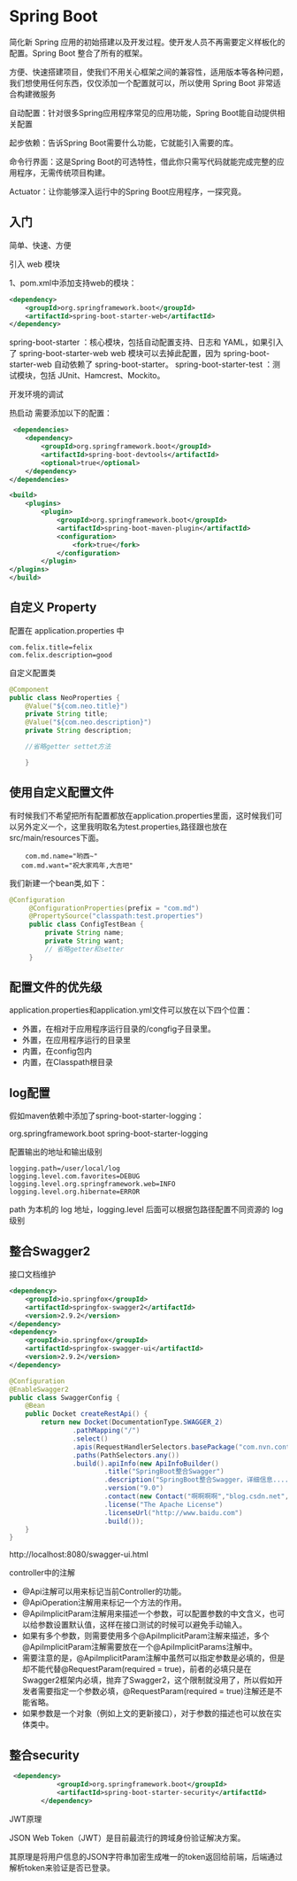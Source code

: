 # Spring Boot
简化新 Spring 应用的初始搭建以及开发过程。使开发人员不再需要定义样板化的配置。Spring Boot 整合了所有的框架。

方便、快速搭建项目，使我们不用关心框架之间的兼容性，适用版本等各种问题，我们想使用任何东西，仅仅添加一个配置就可以，所以使用 Spring Boot 非常适合构建微服务

自动配置：针对很多Spring应用程序常见的应用功能，Spring Boot能自动提供相关配置

起步依赖：告诉Spring Boot需要什么功能，它就能引入需要的库。

命令行界面：这是Spring Boot的可选特性，借此你只需写代码就能完成完整的应用程序，无需传统项目构建。

Actuator：让你能够深入运行中的Spring Boot应用程序，一探究竟。

## 入门
简单、快速、方便

引入 web 模块

1、pom.xml中添加支持web的模块：
```xml
<dependency>
    <groupId>org.springframework.boot</groupId>
    <artifactId>spring-boot-starter-web</artifactId>
</dependency>
```

spring-boot-starter ：核心模块，包括自动配置支持、日志和 YAML，如果引入了 spring-boot-starter-web web 模块可以去掉此配置，因为 spring-boot-starter-web 自动依赖了 spring-boot-starter。
spring-boot-starter-test ：测试模块，包括 JUnit、Hamcrest、Mockito。

开发环境的调试

热启动 需要添加以下的配置：

```xml
 <dependencies>
    <dependency>
        <groupId>org.springframework.boot</groupId>
        <artifactId>spring-boot-devtools</artifactId>
        <optional>true</optional>
    </dependency>
</dependencies>

<build>
    <plugins>
        <plugin>
            <groupId>org.springframework.boot</groupId>
            <artifactId>spring-boot-maven-plugin</artifactId>
            <configuration>
                <fork>true</fork>
            </configuration>
        </plugin>
</plugins>
</build>
```

## 自定义 Property

配置在 application.properties 中
```properties
com.felix.title=felix
com.felix.description=good
```

自定义配置类
```java
@Component
public class NeoProperties {
	@Value("${com.neo.title}")
	private String title;
	@Value("${com.neo.description}")
	private String description;

	//省略getter settet方法

	}
```

## 使用自定义配置文件
   有时候我们不希望把所有配置都放在application.properties里面，这时候我们可以另外定义一个，这里我明取名为test.properties,路径跟也放在src/main/resources下面。
   
```properties
    com.md.name="哟西~"
   com.md.want="祝大家鸡年,大吉吧"
```

   我们新建一个bean类,如下：
   
```java
@Configuration
     @ConfigurationProperties(prefix = "com.md") 
     @PropertySource("classpath:test.properties")
     public class ConfigTestBean {
         private String name;
         private String want;
         // 省略getter和setter
     } 
```
  
  

## 配置文件的优先级
application.properties和application.yml文件可以放在以下四个位置：

- 外置，在相对于应用程序运行目录的/congfig子目录里。
- 外置，在应用程序运行的目录里
- 内置，在config包内
- 内置，在Classpath根目录

## log配置

假如maven依赖中添加了spring-boot-starter-logging：

<dependency>
    <groupId>org.springframework.boot</groupId>
    <artifactId>spring-boot-starter-logging</artifactId>
</dependency>


配置输出的地址和输出级别
```properties
logging.path=/user/local/log
logging.level.com.favorites=DEBUG
logging.level.org.springframework.web=INFO
logging.level.org.hibernate=ERROR
```

path 为本机的 log 地址，logging.level 后面可以根据包路径配置不同资源的 log 级别

  

## 整合Swagger2
接口文档维护
```xml
<dependency>
    <groupId>io.springfox</groupId>
    <artifactId>springfox-swagger2</artifactId>
    <version>2.9.2</version>
</dependency>
<dependency>
    <groupId>io.springfox</groupId>
    <artifactId>springfox-swagger-ui</artifactId>
    <version>2.9.2</version>
</dependency>
```

```java
@Configuration
@EnableSwagger2
public class SwaggerConfig {
    @Bean
    public Docket createRestApi() {
        return new Docket(DocumentationType.SWAGGER_2)
                .pathMapping("/")
                .select()
                .apis(RequestHandlerSelectors.basePackage("com.nvn.controller"))
                .paths(PathSelectors.any())
                .build().apiInfo(new ApiInfoBuilder()
                        .title("SpringBoot整合Swagger")
                        .description("SpringBoot整合Swagger，详细信息......")
                        .version("9.0")
                        .contact(new Contact("啊啊啊啊","blog.csdn.net","aaa@gmail.com"))
                        .license("The Apache License")
                        .licenseUrl("http://www.baidu.com")
                        .build());
    }
}
```

http://localhost:8080/swagger-ui.html

controller中的注解
- @Api注解可以用来标记当前Controller的功能。
- @ApiOperation注解用来标记一个方法的作用。
- @ApiImplicitParam注解用来描述一个参数，可以配置参数的中文含义，也可以给参数设置默认值，这样在接口测试的时候可以避免手动输入。
- 如果有多个参数，则需要使用多个@ApiImplicitParam注解来描述，多个@ApiImplicitParam注解需要放在一个@ApiImplicitParams注解中。
- 需要注意的是，@ApiImplicitParam注解中虽然可以指定参数是必填的，但是却不能代替@RequestParam(required = true)，前者的必填只是在Swagger2框架内必填，抛弃了Swagger2，这个限制就没用了，所以假如开发者需要指定一个参数必填，@RequestParam(required = true)注解还是不能省略。
- 如果参数是一个对象（例如上文的更新接口），对于参数的描述也可以放在实体类中。

## 整合security
```xml
 <dependency>
            <groupId>org.springframework.boot</groupId>
            <artifactId>spring-boot-starter-security</artifactId>
        </dependency>
```
JWT原理

JSON Web Token（JWT）是目前最流行的跨域身份验证解决方案。

其原理是将用户信息的JSON字符串加密生成唯一的token返回给前端，后端通过解析token来验证是否已登录。
